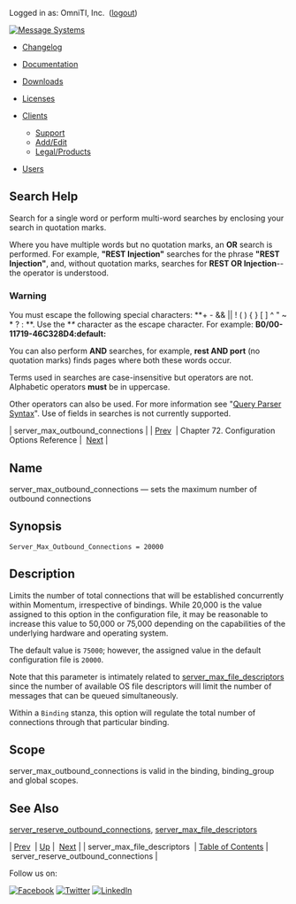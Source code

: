 Logged in as: OmniTI, Inc.  ([logout](https://support.messagesystems.com/logout.php))

[![Message Systems](https://support.messagesystems.com/images/ms-white205.png)](https://support.messagesystems.com/start.php) 

*   [Changelog](https://support.messagesystems.com/start.php?show=changelog)
*   [Documentation](https://support.messagesystems.com/docs/)
*   [Downloads](https://support.messagesystems.com/start.php)

*   [Licenses](https://support.messagesystems.com/license_summary.php)
*   <a href="">Clients</a>
    *   [Support](https://support.messagesystems.com/cs.php)
    *   [Add/Edit](https://support.messagesystems.com/edit_client.php)
    *   [Legal/Products](https://support.messagesystems.com/edit_products.php)
*   [Users](https://support.messagesystems.com/edit_customer.php)

## Search Help

Search for a single word or perform multi-word searches by enclosing your search in quotation marks.

Where you have multiple words but no quotation marks, an **OR** search is performed. For example, **"REST Injection"** searches for the phrase **"REST Injection"**, and, without quotation marks, searches for **REST OR Injection**--the operator is understood.

### Warning

You must escape the following special characters: **+ - && || ! ( ) { } [ ] ^ " ~ * ? : \**. Use the **\** character as the escape character. For example: **B0/00-11719-46C328D4\:default\:**

You can also perform **AND** searches, for example, **rest AND port** (no quotation marks) finds pages where both these words occur.

Terms used in searches are case-insensitive but operators are not. Alphabetic operators **must** be in uppercase.

Other operators can also be used. For more information see "[Query Parser Syntax](https://lucene.apache.org/core/old_versioned_docs/versions/3_0_0/queryparsersyntax.html)". Use of fields in searches is not currently supported.

| server_max_outbound_connections |
| [Prev](conf.ref.server_max_file_descriptors.php)  | Chapter 72. Configuration Options Reference |  [Next](conf.ref.server_reserve_outbound_connections.php) |

<a name="conf.ref.server_max_outbound_connections"></a>
## Name

server_max_outbound_connections — sets the maximum number of outbound connections

## Synopsis

`Server_Max_Outbound_Connections = 20000`

<a name="idp26532208"></a>
## Description

Limits the number of total connections that will be established concurrently within Momentum, irrespective of bindings. While 20,000 is the value assigned to this option in the configuration file, it may be reasonable to increase this value to 50,000 or 75,000 depending on the capabilities of the underlying hardware and operating system.

The default value is `75000`; however, the assigned value in the default configuration file is `20000`.

Note that this parameter is intimately related to [server_max_file_descriptors](conf.ref.server_max_file_descriptors.php "server_max_file_descriptors") since the number of available OS file descriptors will limit the number of messages that can be queued simultaneously.

Within a `Binding` stanza, this option will regulate the total number of connections through that particular binding.

<a name="idp26537984"></a>
## Scope

server_max_outbound_connections is valid in the binding, binding_group and global scopes.

<a name="idp26539872"></a>
## See Also

[server_reserve_outbound_connections](conf.ref.server_reserve_outbound_connections.php "server_reserve_outbound_connections"), [server_max_file_descriptors](conf.ref.server_max_file_descriptors.php "server_max_file_descriptors")

| [Prev](conf.ref.server_max_file_descriptors.php)  | [Up](config.options.ref.php) |  [Next](conf.ref.server_reserve_outbound_connections.php) |
| server_max_file_descriptors  | [Table of Contents](index.php) |  server_reserve_outbound_connections |

Follow us on:

[![Facebook](https://support.messagesystems.com/images/icon-facebook.png)](http://www.facebook.com/messagesystems) [![Twitter](https://support.messagesystems.com/images/icon-twitter.png)](http://twitter.com/#!/MessageSystems) [![LinkedIn](https://support.messagesystems.com/images/icon-linkedin.png)](http://www.linkedin.com/company/message-systems)